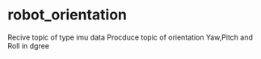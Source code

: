 # robot_orientation

Recive topic of type imu data
Procduce topic of orientation Yaw,Pitch and Roll in dgree
